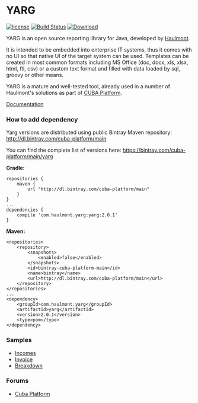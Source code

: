 YARG
====

[![license](https://img.shields.io/badge/license-Apache%20License%202.0-blue.svg?style=flat)](http://www.apache.org/licenses/LICENSE-2.0) [![Build Status](https://travis-ci.org/cuba-platform/yarg.svg?branch=master)](https://travis-ci.org/cuba-platform/yarg) [ ![Download](https://api.bintray.com/packages/cuba-platform/main/yarg/images/download.svg) ](https://bintray.com/cuba-platform/main/yarg/_latestVersion)

YARG is an open source reporting library for Java, developed by [Haulmont](http://www.haulmont.com/).

It is intended to be embedded into enterprise IT systems, thus it comes with no UI so that native UI of the target system can be used. Templates can be created in most common formats including MS Office (doc, docx, xls, xlsx, html, ftl, csv)  or a custom text format and filled with data loaded by sql, groovy or other means.

YARG is a mature and well-tested tool, already used in a number of Haulmont's solutions as part of [CUBA Platform](https://www.cuba-platform.com/YARG).

[Documentation](https://github.com/Haulmont/yarg/wiki)

### How to add dependency

Yarg versions are distributed using public Bintray Maven repository: http://dl.bintray.com/cuba-platform/main

You can find the complete list of versions here: https://bintray.com/cuba-platform/main/yarg

__Gradle:__
```
repositories {
    maven {
        url "http://dl.bintray.com/cuba-platform/main"
    }
}
...
dependencies {
    compile 'com.haulmont.yarg:yarg:2.0.1'
}
```

__Maven:__
```
<repositories>
    <repository>
        <snapshots>
            <enabled>false</enabled>
        </snapshots>
        <id>bintray-cuba-platform-main</id>
        <name>bintray</name>
        <url>http://dl.bintray.com/cuba-platform/main</url>
    </repository>
</repositories>
...
<dependency>
    <groupId>com.haulmont.yarg</groupId>
    <artifactId>yarg</artifactId>
    <version>2.0.1</version>
    <type>pom</type>
</dependency>
```

### Samples

  * [Incomes](/core/modules/core/test/sample/incomes)
  * [Invoice](/core/modules/core/test/sample/invoice)
  * [Breakdown](/core/modules/core/test/sample/financedetails)


### Forums
* [Cuba Platform](https://www.cuba-platform.com/support/)
